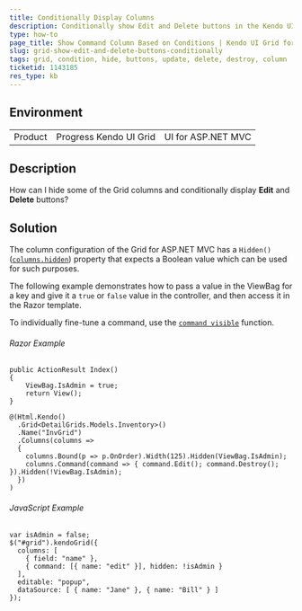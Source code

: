 ```yaml
---
title: Conditionally Display Columns
description: Conditionally show Edit and Delete buttons in the Kendo UI Grid.
type: how-to
page_title: Show Command Column Based on Conditions | Kendo UI Grid for ASP.NET MVC
slug: grid-show-edit-and-delete-buttons-conditionally
tags: grid, condition, hide, buttons, update, delete, destroy, column
ticketid: 1143185
res_type: kb
---
```


## Environment

<table>
 <tr>
  <td>Product</td>
  <td>Progress Kendo UI Grid</td>
  <td>UI for ASP.NET MVC</td>
 </tr>
 </tr>
</table>


## Description

How can I hide some of the Grid columns and conditionally display **Edit** and **Delete** buttons?

## Solution

The column configuration of the Grid for ASP.NET MVC has a `Hidden()` ([`columns.hidden`](https://docs.telerik.com/kendo-ui/api/javascript/ui/grid/configuration/columns.hidden)) property that expects a Boolean value which can be used for such purposes.

The following example demonstrates how to pass a value in the ViewBag for a key and give it a `true` or `false` value in the controller, and then access it in the Razor template.

To individually fine-tune a command, use the [`command visible`](https://docs.telerik.com/kendo-ui/api/javascript/ui/grid/configuration/columns.command.visible) function.

###### Razor Example

```
public ActionResult Index()
{
    ViewBag.IsAdmin = true;
    return View();
}

@(Html.Kendo()
  .Grid<DetailGrids.Models.Inventory>()
  .Name("InvGrid")
  .Columns(columns =>
  {
    columns.Bound(p => p.OnOrder).Width(125).Hidden(ViewBag.IsAdmin);
    columns.Command(command => { command.Edit(); command.Destroy(); }).Hidden(!ViewBag.IsAdmin);
  })
)
```

###### JavaScript Example

```
var isAdmin = false;
$("#grid").kendoGrid({
  columns: [
    { field: "name" },
    { command: [{ name: "edit" }], hidden: !isAdmin }
  ],
  editable: "popup",
  dataSource: [ { name: "Jane" }, { name: "Bill" } ]
});
```

